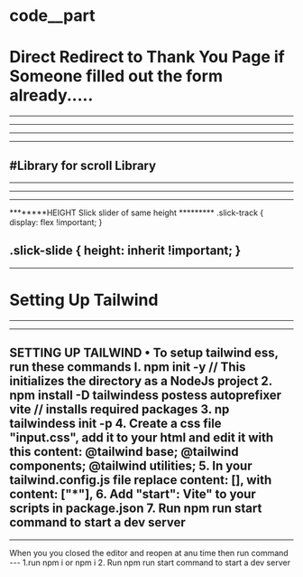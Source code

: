 # code__part

# Direct Redirect to Thank You Page if Someone filled out the form already.....
---
---
<script>
document.addEventListener('DOMContentLoaded', function() {
    if (document.cookie.indexOf('form_filled=true') !== -1) {
        window.location.href = 'URL_of_Thank_You_Page';
    } else {
        // If cookie doesn't exist, set it and proceed
        document.cookie = 'form_filled=true; expires=Fri, 31 Dec 9999 23:59:59 GMT; path=/';
    }
});
</script>
---
---

#Library for scroll Library
---
---
<script src="https://unpkg.com/scrollreveal"></script>
---
---
********HEIGHT Slick slider of same height *********
.slick-track
{
    display: flex !important;
}

.slick-slide
{
    height: inherit !important;
}
---
---

# Setting Up Tailwind
---
---
SETTING UP TAILWIND
• To setup tailwind ess, run these commands
I. npm init -y // This initializes the directory as a NodeJs project
2. npm install -D tailwindess postess autoprefixer vite // installs required packages
3. np tailwindess init -p
4. Create a css file "input.css", add it to your html and edit it with this content:
@tailwind base;
@tailwind components;
@tailwind utilities;
5. In your tailwind.config.js file replace content: [], with content: ["*"],
6. Add "start": Vite" to your scripts in package.json
7. Run npm run start command to start a dev server
---
---
When you you closed the editor and reopen at anu time then run command ---
1.run npm i or npm i
2. Run npm run start command to start a dev server
